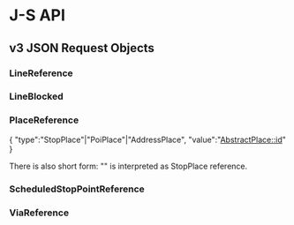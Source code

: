 # J-S API
## v3 JSON Request Objects

### LineReference

### LineBlocked

### PlaceReference
{
  "type":"StopPlace"|"PoiPlace"|"AddressPlace",
  "value":"<AbstractPlace::id>"
}

There is also short form: "<UIC>" is interpreted as StopPlace reference.

### ScheduledStopPointReference

### ViaReference
